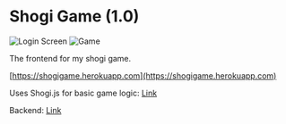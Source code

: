 # Shogi Game (1.0)

![Login Screen](https://i.imgur.com/F91Skv2.png)
![Game](https://i.imgur.com/npnLtSq.png)

The frontend for my shogi game.

[https://shogigame.herokuapp.com](https://shogigame.herokuapp.com)

Uses Shogi.js for basic game logic: [Link](https://github.com/na2hiro/Shogi.js)

Backend: [Link](https://github.com/ry-cen/shogi-game-backend)
